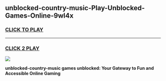 
## unblocked-country-music-Play-Unblocked-Games-Online-9wl4x
<h3>
<a href="https://premium76.site?title=unblocked-country-music&ref=25A">CLICK TO PLAY</a></h3>
<hr>

<h3>
<a href="https://premium76.site?title=unblocked-country-music&ref=25A">CLICK 2 PLAY</a>
  
</h3>

<a href="https://premium76.site?title=unblocked-country-music&ref=25A"><img src="https://clearcache.store/games.png"></a>


**unblocked-country-music games unblocked: Your Gateway to Fun and Accessible Online Gaming**
